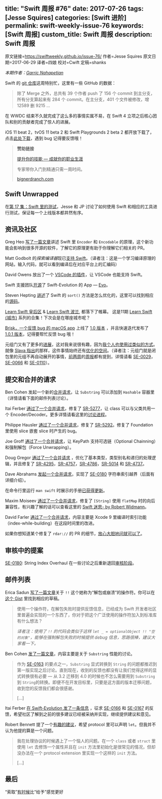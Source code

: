 title: "Swift 周报 #76"
date: 2017-07-26
tags: [Jesse Squires]
categories: [Swift 进阶]
permalink: swift-weekly-issue-76
keywords: [Swift 周报]
custom_title: Swift 周报
description: Swift 周报
---
原文链接=https://swiftweekly.github.io/issue-76/
作者=Jesse Squires
原文日期=2017-06-29
译者=四娘
校对=Cwift
定稿=shanks

<!--此处开始正文-->

*本期作者：[Garric Nahapetian](https://twitter.com/garricn)*

Swift 的 [git 仓库](https://github.com/apple/swift)这周特别忙，这里有一些 GitHub 的数据：

> 除了 Merge 之外，总共有 39 个作者 push 了 156 个 commit 到主分支，所有分支算起来有 284 个 commit。在主分支，401 个文件被修改，增 12589 删 9215 …

在 WWDC 结束不久就完成了这么多的事情实属不易，在 Swift 4 立项之后核心团队和别的贡献者完成了惊人的进展。

<!--more-->

iOS 11 beat 2，tvOS 11 beta 2 和 Swift Playgrounds 2 beta 2 都开放下载了，点击[此处下载](https://developer.apple.com/download/)，遇到 bug 记得要反馈哦！

> **赞助链接**
> 
> [提升你的技能 — 成就你的职业生涯](http://www2.bignerdranch.com/l/299472/2017-06-21/8rxl/?utm_campaign=Swift_Weekly_Brief&utm_medium=email_web&utm_source=Swift_Weekly_Brief_76)
> 
> 专家带你入门到精通只需一周时间。
> 
> [bignerdranch.com](http://www2.bignerdranch.com/l/299472/2017-06-21/8rxl/?utm_campaign=Swift_Weekly_Brief&utm_medium=email_web&utm_source=Swift_Weekly_Brief_76)

## Swift Unwrapped

在[第 17 集：Swift 里的测试](https://spec.fm/podcasts/swift-unwrapped/70319)，Jesse 和 JP 讨论了如何使用 Swift 和相应的工具进行测试，保证每一个上线版本都井然有序。

##  资讯及社区

Greg Heo [写了一篇文章](https://swiftunboxed.com/stdlib/json-encoder-encodable/)讲述 Swift 里 `Encoder` 和 `Encodable` 的原理，这个新功能会影响到很多开源的软件，了解它的原理更有助于你理解它们相关的 PR。

Matt Godbolt 的*探索编译器*现已[支持 Swift](https://twitter.com/Catfish_Man/status/877991651548975104)。（译者注：这是一个学习编译原理的网站，输入代码，就可以看到编译后在对应平台上的汇编码）

David Owens 放出了一个 [VSCode 的插件](https://owensd.io/2017/06/02/apous-early-preview/)，让 VSCode 也能支持 Swift。

Swift 支援团队[开源](https://twitter.com/swift_evolution/status/878322333471068160)了 Swift-Evolution 的 App — [Evo](https://itunes.apple.com/us/app/evolution-app/id1210898168?mt=8)。


Steven Hepting [讲述](https://twitter.com/stevenhepting/status/878339681485635585)了 Swift 的 `sort()` 方法是怎么优化的，这里可以找到相应的[源码](https://github.com/apple/swift/blob/02e2bd5380af69948d2324b936bfc61e1454d8ea/stdlib/public/core/Sort.swift.gyb#L232-L301)。

[Learn Swift 皇后区](https://www.meetup.com/Learn-Swift-Queens-Meetup/) & [Learn Swift 波兰](https://www.meetup.com/Learn-Swift-Portland/), 都落下了帷幕。 这是11期  [Learn Swift {城市}](https://wordpress.com/post/swiftcoders.org/178) 系列的合集！下次会是在哪座城市呢？

[Brisk，一个反馈 bug 的 macOS app](https://github.com/br1sk/brisk) 上线了 [1.0 版本](https://github.com/br1sk/brisk/releases/tag/1.0.0) ，并且快速迭代发布了 [1.0.1 版本](https://github.com/br1sk/brisk/releases/tag/1.0.1)，记得要帮忙反馈 bug 哦！

元组门又有了更多的[进展](https://twitter.com/s1ddok/status/879406585939984386)，这对我来说很有趣，因为[我个人也使用过类似的方式](https://github.com/garricn/GGNObservable/blob/master/GGNObservable/Classes/Observable.swift#L53)。就像 [Slava 指出](https://twitter.com/slava_pestov/status/879446070190800896)的那样，这件事情始终还有[优化的空间](https://lists.swift.org/pipermail/swift-evolution/Week-of-Mon-20160307/012299.html)。（译者注：元组门就是闭包里的元组不再自动展开的事情，[前两周](http://swift.gg/2017/07/16/swift_weekly_issue_74/)的[周报](http://swift.gg/2017/07/24/swift-weekly-issue-75/)都有提到，详情请看 [SE-0029](https://github.com/apple/swift-evolution/blob/master/proposals/0029-remove-implicit-tuple-splat.md)，[SE-0066](https://github.com/apple/swift-evolution/blob/master/proposals/0066-standardize-function-type-syntax.md) 和 [SE-0110](https://github.com/apple/swift-evolution/blob/master/proposals/0110-distingish-single-tuple-arg.md)）。

## 提交和合并的请求

Ben Cohen 发起一个新的[合并请求](https://github.com/apple/swift-evolution/pull/728)，让 `Substring` 可以添加到 `Hashable` 容器里（详情请看下面的邮件列表讨论）。

Itai Ferber [通过了一个合并请求](https://github.com/apple/swift/pull/10538)，修复了 [SR-5277](https://bugs.swift.org/browse/SR-5277)，让 class 可以与父类共用一个 Encoder/Decoder。更多详情请看这里的[讨论进程](https://twitter.com/garricn/status/878426105585127425)。

Philippe Hausler [通过了一个合并请求](https://github.com/apple/swift/pull/10584)，修复了 [SR-5292](https://bugs.swift.org/browse/SR-5292)。修复了 Foundation 里使用 slice 嵌套 slice 时产生的 bug。

Joe Groff  [通过了一个合并请求](https://github.com/apple/swift/pull/10556)，让 KeyPath 支持可选链（Optional Chainning）和强制解包（Force Unwrapping）。

Doug Gregor [通过了一个合并请求](https://github.com/apple/swift/pull/10565) ，优化了基本类型，类型别名和递归的处理逻辑，并且修复了 [SR-4295](https://bugs.swift.org/browse/SR-4295)，[SR-4757](https://bugs.swift.org/browse/SR-4757)，[SR-4786](https://bugs.swift.org/browse/SR-4786)，[SR-5014](https://bugs.swift.org/browse/SR-5014) 和 [SR-4737](https://bugs.swift.org/browse/SR-4737)。

Dave Abrahams [发起一个合并请求](https://github.com/apple/swift/pull/9806)，实现了 [SE-0180](https://github.com/apple/swift-evolution/blob/master/proposals/0180-string-index-overhaul.md) 字符串索引越界（后面有详细介绍）。

在命令行里运行 `man swift` 时展示的手册[已获得更新](https://github.com/apple/swift/pull/10241)。

Maxim Moiseev [通过了一个合并请求](https://github.com/apple/swift/pull/9466)，修复了 `[String]` 使用 `flatMap` 时的向后兼容性，有兴趣了解的话可以查看这里的 [Swift 迷思- by Robert Widmann](https://twitter.com/codafi_/status/878330155642396673)。

David Farler [通过了一个合并请求](https://github.com/apple/swift-clang/pull/95)，内容主要是 Xcode 9 里编译时索引功能（index-while-building）在这段时间里的改进。

如果你想知道某个修复了 `rdar://` 的 PR 的细节，[放心大胆地问就可以了](https://twitter.com/garricn/status/879551154316689408)。

## 审核中的提案

[SE-0180](https://github.com/apple/swift-evolution/blob/master/proposals/0180-string-index-overhaul.md): String Index Overhaul 在一些讨论之后重新退回[审核阶段](https://lists.swift.org/pipermail/swift-evolution/Week-of-Mon-20170619/037653.html)。

## 邮件列表

Erica Sadun [写了一篇文章](https://lists.swift.org/pipermail/swift-evolution/Week-of-Mon-20170626/037730.html)关于 `!!` 这个她称为“解包或崩溃”的操作符。你可以在[这个 Gist](https://gist.github.com/erica/423e4b1c63b95c4c90338cdff4939a9b) 里找到相应的草稿。

> 使用一个操作符，在解包失败时提供反馈信息，已经成为 Swift 开发者社区里普遍会实现的一个东西了，你对于把这个广泛使用的操作符加入到标准库有什么想法？
> 
> *译者注：使用了 `!!` 的代码会类似于这样 `let _ = optionalObject !! "空的对象"`，能够在强制解包失败的时候提供 debug 信息，思路很棒，建议大家看一下。*

Ben Cohen [发了一篇文章](https://lists.swift.org/pipermail/swift-evolution/Week-of-Mon-20170626/037776.html)，内容主要是关于 `Substring` 性能的讨论。

> 作为 [SE-0163](https://github.com/apple/swift-evolution/blob/master/proposals/0163-string-revision-1.md) 的要点之一，`Substring` 显式转换到 `String` 的问题都推迟到第一版实现之后讨论。直到现在，收到的反馈也都没有让我们觉得这样的显式转换很有必要 — 从 3.2 迁移到 4.0 的时候也不怎么需要用到   `Substring` 到 `String`的转换。即便不在开发目标里，只要是这方面的版本迁移问题，收到您的反馈我们都会很感谢。
>  
> […]

Itai Ferber [在 Swift-Evolution 发了一条信息](https://lists.swift.org/pipermail/swift-evolution/Week-of-Mon-20170619/037672.html) ，征求 [SE-0166](https://github.com/apple/swift-evolution/blob/master/proposals/0166-swift-archival-serialization.md) 和 [SE-0167](https://github.com/apple/swift-evolution/blob/master/proposals/0167-swift-encoders.md) 的反馈，希望社区了解到之前的很多建议已经被采纳并实现，继续提供建议和意见。

Robert Bennett 提了一个[有趣的建议](https://lists.swift.org/pipermail/swift-evolution/Week-of-Mon-20170619/037676.html)，希望 protocol 里可以声明 `let`。但我并不认为他提的算是一个问题。

> 我在处理协议的时候遇上了一个恼人的问题。在一个 `class` 或者 `struct` 里使用 `let` 去修饰一个属性并且在 `init` 方法里初始化是很常见的情况，但却没办法在一个 protocol extension 里实现一个这样的 `init` 方法。
> 
> […]

## 最后

“索取”[有时候](https://twitter.com/harlanhaskins/status/878499165663240192)比“给予”感觉更好


